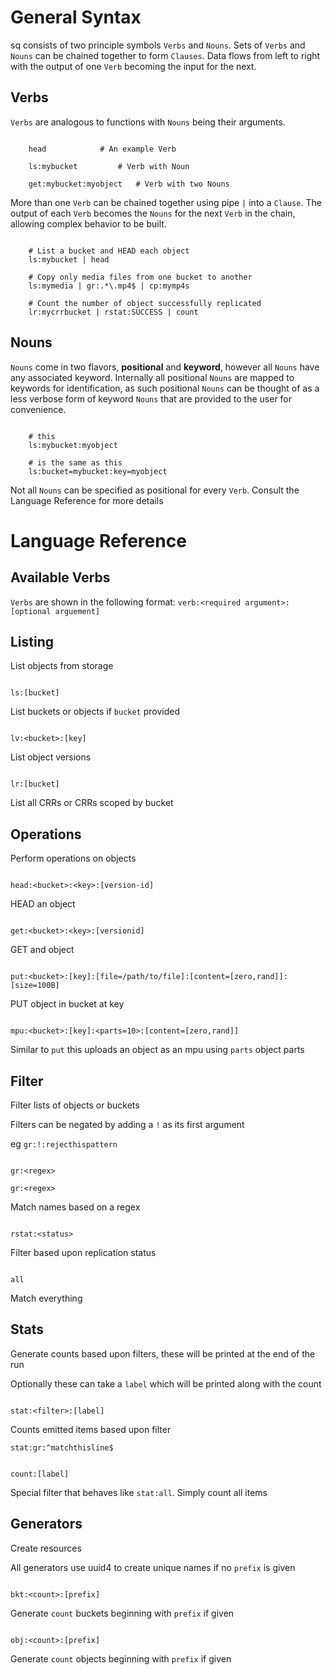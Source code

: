 
#  General Syntax



sq consists of two principle symbols `Verbs` and `Nouns`.
Sets of `Verbs` and `Nouns` can be chained together to form `Clauses`.
Data flows from left to right with the output of one `Verb` becoming the input for the next.

## Verbs

`Verbs` are analogous to functions with `Nouns` being their arguments.



```

	head			# An example Verb

	ls:mybucket 		# Verb with Noun

	get:mybucket:myobject	# Verb with two Nouns

```

More than one `Verb`  can be chained together using pipe `|` into a `Clause`.
The output of each `Verb` becomes the `Nouns` for the next `Verb` in the chain, allowing complex behavior to be built.

```

	# List a bucket and HEAD each object
	ls:mybucket | head

	# Copy only media files from one bucket to another
	ls:mymedia | gr:.*\.mp4$ | cp:mymp4s

	# Count the number of object successfully replicated
	lr:mycrrbucket | rstat:SUCCESS | count

```

## Nouns

`Nouns` come in two flavors, **positional** and **keyword**, however all `Nouns` have any associated keyword.
Internally all positional `Nouns` are mapped to  keywords for identification, as such positional `Nouns` can be thought of as a less verbose form of keyword `Nouns`  that are provided to the user for convenience.

```

	# this
	ls:mybucket:myobject

	# is the same as this
	ls:bucket=mybucket:key=myobject

```

Not all `Nouns` can be specified as positional for every `Verb`.  Consult the Language Reference for more details

# Language Reference

## Available  Verbs

`Verbs` are shown in the following format:  `verb:<required argument>:[optional arguement]`


##  Listing

List objects from storage

```

ls:[bucket]

```

List buckets or objects if `bucket` provided

```

lv:<bucket>:[key]

```

List object versions



```

lr:[bucket]

```

List all CRRs or CRRs scoped by bucket



##  Operations

Perform operations on objects

```

head:<bucket>:<key>:[version-id]

```

HEAD an object



```

get:<bucket>:<key>:[versionid]

```

GET and object



```

put:<bucket>:[key]:[file=/path/to/file]:[content=[zero,rand]]:[size=100B]

```

PUT object in bucket at key



```

mpu:<bucket>:[key]:<parts=10>:[content=[zero,rand]]

```

Similar to `put` this uploads an object as an mpu using `parts` object parts



##  Filter

Filter lists of objects or buckets

Filters can be negated by adding a `!` as its first argument

eg `gr:!:rejecthispattern`

```

gr:<regex>

gr:<regex>

```

Match names based on a regex



```

rstat:<status>

```

Filter based upon replication status



```

all

```

Match everything



##  Stats

Generate counts based upon filters, these will be printed at the end of the run

Optionally these can take a `label` which will be printed along with the count

```

stat:<filter>:[label]

```

Counts emitted items based upon filter

`stat:gr:^matchthisline$`



```

count:[label]

```

Special filter that behaves like `stat:all`. Simply count all items



##  Generators

Create resources

All generators use uuid4 to create unique names if no `prefix` is given

```

bkt:<count>:[prefix]

```

Generate `count` buckets beginning with `prefix` if given



```

obj:<count>:[prefix]

```

Generate `count` objects beginning with `prefix` if given
